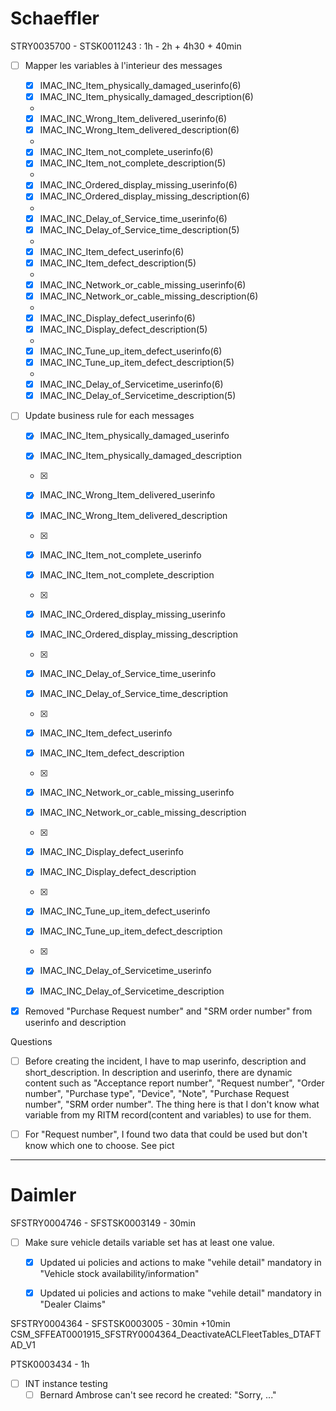 # Schaeffler
STRY0035700 - STSK0011243 : 1h - 2h + 4h30 + 40min
- [ ] Mapper les variables à l'interieur des messages
	- [x] IMAC_INC_Item_physically_damaged_userinfo(6)
	- [x] IMAC_INC_Item_physically_damaged_description(6)
	- 
	- [x] IMAC_INC_Wrong_Item_delivered_userinfo(6)
	- [x] IMAC_INC_Wrong_Item_delivered_description(6)
	- 
	- [x] IMAC_INC_Item_not_complete_userinfo(6)
	- [x] IMAC_INC_Item_not_complete_description(5)
	- 
	- [x] IMAC_INC_Ordered_display_missing_userinfo(6)
	- [x] IMAC_INC_Ordered_display_missing_description(6)
	- 
	- [x] IMAC_INC_Delay_of_Service_time_userinfo(6)
	- [x] IMAC_INC_Delay_of_Service_time_description(5)
	- 
	- [x] IMAC_INC_Item_defect_userinfo(6)
	- [x] IMAC_INC_Item_defect_description(5)
	- 
	- [x] IMAC_INC_Network_or_cable_missing_userinfo(6)
	- [x] IMAC_INC_Network_or_cable_missing_description(6)
	- 
	- [x] IMAC_INC_Display_defect_userinfo(6)
	- [x] IMAC_INC_Display_defect_description(5)
	- 
	- [x] IMAC_INC_Tune_up_item_defect_userinfo(6)
	- [x] IMAC_INC_Tune_up_item_defect_description(5)
	- 
	- [x] IMAC_INC_Delay_of_Servicetime_userinfo(6)
	- [x] IMAC_INC_Delay_of_Servicetime_description(5)

- [ ] Update business rule for each messages
	- [x] IMAC_INC_Item_physically_damaged_userinfo
	- [x] IMAC_INC_Item_physically_damaged_description
	- [x] 
	- [x] IMAC_INC_Wrong_Item_delivered_userinfo
	- [x] IMAC_INC_Wrong_Item_delivered_description
	- [x] 
	- [x] IMAC_INC_Item_not_complete_userinfo
	- [x] IMAC_INC_Item_not_complete_description
	- [x] 
	- [x] IMAC_INC_Ordered_display_missing_userinfo
	- [x] IMAC_INC_Ordered_display_missing_description
	- [x] 
	- [x] IMAC_INC_Delay_of_Service_time_userinfo
	- [x] IMAC_INC_Delay_of_Service_time_description
	- [x] 
	- [x] IMAC_INC_Item_defect_userinfo
	- [x] IMAC_INC_Item_defect_description
	- [x] 
	- [x] IMAC_INC_Network_or_cable_missing_userinfo
	- [x] IMAC_INC_Network_or_cable_missing_description
	- [x] 
	- [x] IMAC_INC_Display_defect_userinfo
	- [x] IMAC_INC_Display_defect_description
	- [x] 
	- [x] IMAC_INC_Tune_up_item_defect_userinfo
	- [x] IMAC_INC_Tune_up_item_defect_description
	- [x] 
	- [x] IMAC_INC_Delay_of_Servicetime_userinfo
	- [x] IMAC_INC_Delay_of_Servicetime_description


- [x] Removed "Purchase Request number" and "SRM order number" from userinfo and description


Questions

- [ ] Before creating the incident, I have to map userinfo, description and short_description. In description and userinfo, there are dynamic content such as "Acceptance report number", "Request number", "Order number", "Purchase type", "Device", "Note", "Purchase Request number", "SRM order number". The thing here is that I don't know what variable from my RITM record(content and variables) to use for them. 
- [ ] For "Request number", I found two data that could be used but don't know which one to choose. See pict


--------------------
# Daimler
SFSTRY0004746 - SFSTSK0003149 - 30min
- [ ] Make sure vehicle details variable set has at least one value.
	- [x] Updated ui policies and actions to make "vehile detail" mandatory in "Vehicle stock availability/information"
	- [x] Updated ui policies and actions to make "vehile detail" mandatory in "Dealer Claims"


SFSTRY0004364 - SFSTSK0003005 - 30min +10min
CSM_SFFEAT0001915_SFSTRY0004364_DeactivateACLFleetTables_DTAFTAD_V1




PTSK0003434 - 1h
- [ ] INT instance testing
	- [ ] Bernard Ambrose can't see record he created: "Sorry, ..."